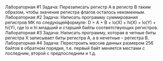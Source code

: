 Лабораторная #1
 Задача: Перезаписать регистр А в регистр В таким образом, чтобы значение регистра флагов осталось неизменным.
Лабораторная #2
 Задача: Написать программу суммирования регистров МК по следующейформуле: D = A + B + lo(X) + hi(X) + lo(Y) + hi(Y), где lo и hi младший и старший 
 байты соответствующих регистров. 
Лабораторная #3
 Задача: Написать программу, которая в четные биты регистра X записывает биты регистра А, а в нечетные – регистра В.
Лабораторная #4
 Задача: Перестроить массив данных размером 256 байтов в обратном порядке, т.е. первый байт меняется местами с последним, второй с предпоследним и т.д. 
